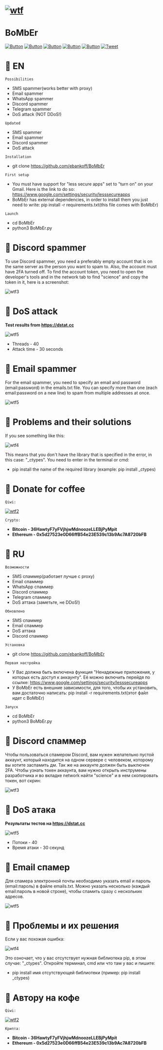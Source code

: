 # [![wtf](https://i.ibb.co/bgZ04WD/Comp-1-00000.png "BoMbEr")](https://github.com/ebankoff) 
# BoMbEr

[![Button](https://badgen.net/badge/ebankoff/ebankoff/red?icon=github&label)](https://github.com/ebankoff) [![Button](https://badgen.net/badge/telegram/telegram/yellow?icon=telegram&label)](https://t.me/cozyyrooom) [![Button](https://badgen.net/badge/discord/discord/yellow?icon=discord&label)](https://discord.gg/UVEjx6UjNT) [![Button](https://badgen.net/badge/icon/qiwi/orange?icon=bitcoin&label)](https://qiwi.com/n/HERAMANT) [![Button](https://badgen.net/badge/fork/fork/purple?icon=github&label)](https://github.com/ebankoff/BoMbEr/fork) [![Tweet](https://img.shields.io/twitter/url/http/shields.io.svg?style=social)](https://twitter.com/intent/tweet?text=Get%20over%20170%20free%20design%20blocks%20based%20on%20Bootstrap%204&url=https://www.froala.com/design-blocks&via=froala&hashtags=bootstrap,design,templates,blocks,developers)

# 📌 EN

`Possibilities`
* SMS spammer(works better with proxy)
* Email spammer
* WhatsApp spammer
* Discord spammer
* Telegram spammer
* DoS attack (NOT DDoS!)

`Updated`
* SMS spammer
* Email spammer
* Discord spammer
* DoS attack

`Installation`
* git clone https://github.com/ebankoff/BoMbEr

`First setup`
- You must have support for "less secure apps" set to "turn on" on your Gmail. Here is the link to do so: https://www.google.com/settings/security/lesssecureapps
- BoMbEr has external dependencies, in order to install them you just need to write: pip install -r requirements.txt(this file comes with BoMbEr)

`Launch`
* cd BoMbEr
* python3 BoMbEr.py

# 📌 Discord spammer

To use Discord spammer, you need a preferably empty account that is on the same server as the person you want to spam to. Also, the account must have 2FA turned off. To find the account token, you need to open the developer's tools and in the network tab to find "science" and copy the token in it, here is a screenshot:

![wtf3](https://i.ibb.co/Wt7kThC/Screenshot-3.jpg "discord") 

# 📌 DoS attack

**Test results from https://dstat.cc**

![wtf5](https://i.ibb.co/9GMkDGP/Screenshot-1.png "DoS") 

* Threads - 40
* Attack time - 30 seconds

# 📌 Email spammer

For the email spammer, you need to specify an email and password (email:password) in the emails.txt file. You can specify more than one (each email:password on a new line) to spam from multiple addresses at once.

![wtf5](https://i.ibb.co/kcsqN5T/Screenshot-4.png "email") 

# 📌 Problems and their solutions

If you see something like this:

![wtf4](https://i.ibb.co/XWNtL0S/Screenshot-1.png "no module named") 

This means that you don't have the library that is specified in the error, in this case: "_ctypes". You need to enter in the terminal or cmd:

* pip install the name of the required library (example: pip install _ctypes)

# 📌 Donate for coffee

`Qiwi:`

[![wtf2](https://i.ibb.co/ryDytyR/Comp-1-00000.png)](https://qiwi.com/n/HERAMANT)

`Crypto:`
* **Bitcoin - 36HawtyF7yFVjhjwMdnoozeLLEBjPyMpit**
* **Ethereum - 0x5d27523e0D66ffB54e23E539c13b9Ac7A8720bFB**

# 📌 RU

`Возможности`
* SMS спаммер(работает лучше с proxy)
* Email спаммер
* WhatsApp спаммер
* Discord спаммер
* Telegram спаммер
* DoS аттака (заметьте, не DDoS!)

`Обновлено`
* SMS спаммер
* Email спаммер
* DoS аттака
* Discord спаммер

`Установка`
* git clone https://github.com/ebankoff/BoMbEr

`Первая настройка`
- У Вас должна быть включена функция "Ненадежные приложения, у которых есть доступ к аккаунту". Её можно включить перейдя по ссылке: https://www.google.com/settings/security/lesssecureapps
- У BoMbEr есть внешние зависимости, для того, чтобы их установить, вам достаточно написать: pip install -r requirements.txt(этот файл идет с BoMbEr)

`Запуск`
* cd BoMbEr
* python3 BoMbEr.py

# 📌 Discord спаммер

Чтобы пользоваться спамером Discord, вам нужен желательно пустой аккаунт, который находится на одном сервере с человеком, которому вы хотите заспамить дм. Так же на аккаунте должен быть выключен 2FA. Чтобы узнать токен аккаунта, вам нужно открыть инструмены разработчика и во вкладке network найти "science" и в нем скопировать токен, вот скрин:

![wtf3](https://i.ibb.co/Wt7kThC/Screenshot-3.jpg "discord") 

# 📌 DoS атака

**Результаты тестов на https://dstat.cc**

![wtf5](https://i.ibb.co/9GMkDGP/Screenshot-1.png "DoS") 

* Потоки - 40
* Время атаки - 30 секунд

# 📌 Email спамер

Для спамера электронной почты необходимо указать email и пароль (email:пароль) в файле emails.txt. Можно указать несколько (каждый email:пароль в новой строке), чтобы спамить сразу с нескольких адресов.

![wtf5](https://i.ibb.co/kcsqN5T/Screenshot-4.png "email") 

# 📌 Проблемы и их решения

Если у вас похожая ошибка:

![wtf4](https://i.ibb.co/XWNtL0S/Screenshot-1.png "no module named") 

Это озночает, что у вас отсутствует нужная библиотека pip, в этом случае: "_ctypes". Откройте терминал, cmd или что там у вас и пишите:

* pip install имя отсутствующей библиотеки (пример: pip install _ctypes)

# 📌 Автору на кофе

`Qiwi:`

[![wtf2](https://i.ibb.co/ryDytyR/Comp-1-00000.png)](https://qiwi.com/n/HERAMANT)

`Крипта:`
* **Bitcoin - 36HawtyF7yFVjhjwMdnoozeLLEBjPyMpit**
* **Ethereum - 0x5d27523e0D66ffB54e23E539c13b9Ac7A8720bFB**
